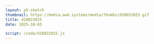 ```yaml
---
layout: p5-sketch
thumbnail: https://media.awd.systems/media/thumbs/d10032025.gif
title: d10023025
date: 2025-10-03

script: /code/d10032025.js
---
```


